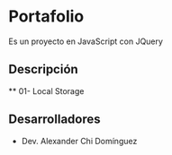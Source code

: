 # Portafolio
Es un proyecto en JavaScript con JQuery

## Descripción
** 01- Local Storage

## Desarrolladores
* Dev. Alexander Chi Domínguez

